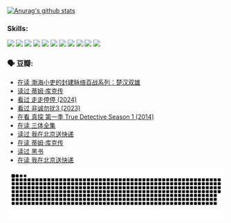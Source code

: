 
[![Anurag's github stats](https://github-readme-stats.vercel.app/api?username=w940853815)](https://github.com/anuraghazra/github-readme-stats)

### Skills:

<code><img height="32" src="https://cdn.jsdelivr.net/npm/simple-icons@v5/icons/python.svg"></code>
<code><img height="32" src="https://cdn.jsdelivr.net/npm/simple-icons@v5/icons/javascript.svg"></code>
<code><img height="32" src="https://cdn.jsdelivr.net/npm/simple-icons@v5/icons/django.svg"></code>
<code><img height="32" src="https://cdn.jsdelivr.net/npm/simple-icons@v5/icons/flask.svg"></code>
<code><img height="32" src="https://cdn.jsdelivr.net/npm/simple-icons@v5/icons/vuetify.svg"></code>
<code><img height="32" src="https://cdn.jsdelivr.net/npm/simple-icons@v5/icons/git.svg"></code>
<code><img height="32" src="https://cdn.jsdelivr.net/npm/simple-icons@v5/icons/docker.svg"></code>
<code><img height="32" src="https://cdn.jsdelivr.net/npm/simple-icons@v5/icons/postgresql.svg"></code>
<code><img height="32" src="https://cdn.jsdelivr.net/npm/simple-icons@v5/icons/elasticsearch.svg"></code>
<code><img height="32" src="https://cdn.jsdelivr.net/npm/simple-icons@v5/icons/macos.svg"></code>
<code><img height="32" src="https://cdn.jsdelivr.net/npm/simple-icons@v5/icons/linux.svg"></code>

### 🗣 豆瓣:

<!-- DOUBAN-ACTIVITIES:START -->
- [在读 渤海小吏的封建脉络百战系列：楚汉双雄](https://www.douban.com/people/136069238/status/4700950146/?_i=24991513)
- [读过 蒂姆·库克传](https://www.douban.com/people/136069238/status/4700949869/?_i=24991513)
- [看过 走走停停‎ (2024)](https://www.douban.com/people/136069238/status/4684430230/?_i=24991513)
- [看过 非诚勿扰3‎ (2023)](https://www.douban.com/people/136069238/status/4676324100/?_i=24991513)
- [在看 真探 第一季 True Detective Season 1‎ (2014)](https://www.douban.com/people/136069238/status/4673382852/?_i=24991513)
- [在读 三体全集](https://www.douban.com/people/136069238/status/4672842521/?_i=24991513)
- [读过 我在北京送快递](https://www.douban.com/people/136069238/status/4672842036/?_i=24991513)
- [在读 蒂姆·库克传](https://www.douban.com/people/136069238/status/4663517053/?_i=24991513)
- [读过 黑书](https://www.douban.com/people/136069238/status/4663516022/?_i=24991513)
- [在读 我在北京送快递](https://www.douban.com/people/136069238/status/4658098365/?_i=24991513)
<!-- DOUBAN-ACTIVITIES:END -->


![Snake animation](https://raw.githubusercontent.com/w940853815/w940853815/output/github-contribution-grid-snake.svg)

<!--
**w940853815/w940853815** is a ✨ _special_ ✨ repository because its `README.md` (this file) appears on your GitHub profile.

Here are some ideas to get you started:

- 🔭 I’m currently working on ...
- 🌱 I’m currently learning ...
- 👯 I’m looking to collaborate on ...
- 🤔 I’m looking for help with ...
- 💬 Ask me about ...
- 📫 How to reach me: ...
- 😄 Pronouns: ...
- ⚡ Fun fact: ...
-->
